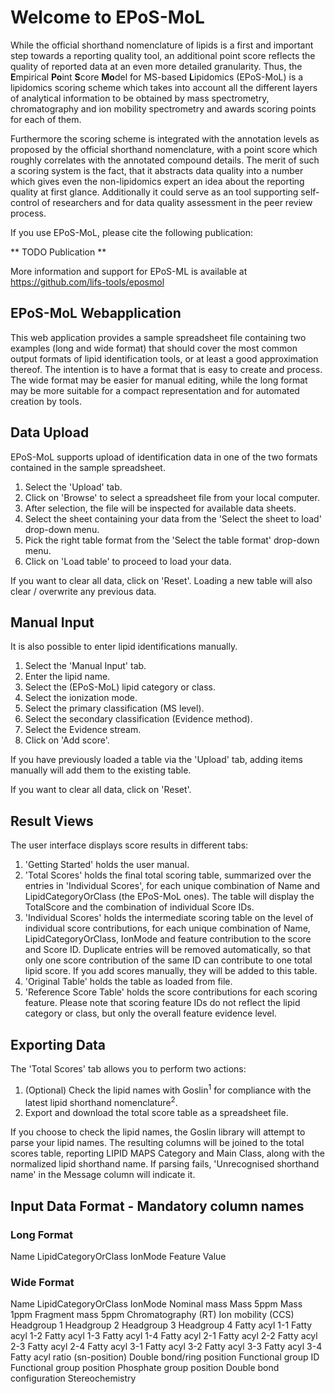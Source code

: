 # Welcome to EPoS-MoL

While the official shorthand nomenclature of lipids is a first and important step towards a reporting quality tool, an additional point score reflects the quality of reported data at an even more detailed granularity. Thus, the **E**mpirical **Po**int **S**core **Mo**del for MS-based **L**ipidomics (EPoS-MoL) is a lipidomics scoring scheme which takes into account all the different layers of analytical information to be obtained by mass spectrometry, chromatography and ion mobility spectrometry and awards scoring points for each of them.

Furthermore the scoring scheme is integrated with the annotation levels as proposed by the official shorthand nomenclature, with a point score which roughly correlates with the annotated compound details. The merit of such a scoring system is the fact, that it abstracts data quality into a number which gives even the non-lipidomics expert an idea about the reporting quality at first glance. Additionally it could serve as an tool supporting self-control of researchers and for data quality assessment in the peer review process.

If you use EPoS-MoL, please cite the following publication:

** TODO Publication **

More information and support for EPoS-ML is available at https://github.com/lifs-tools/eposmol

## EPoS-MoL Webapplication

This web application provides a sample spreadsheet file containing two examples (long and wide format) that should cover the most common output formats of lipid identification tools, or at least a good approximation thereof. The intention is to have a format that is easy to create and process. The wide format may be easier for manual editing, while the long format may be more suitable for a compact representation and for automated creation by tools.

## Data Upload

EPoS-MoL supports upload of identification data in one of the two formats contained in the sample spreadsheet. 

1. Select the 'Upload' tab.
2. Click on 'Browse' to select a spreadsheet file from your local computer.
3. After selection, the file will be inspected for available data sheets.
4. Select the sheet containing your data from the 'Select the sheet to load' drop-down menu.
5. Pick the right table format from the 'Select the table format' drop-down menu.
6. Click on 'Load table' to proceed to load your data.

If you want to clear all data, click on 'Reset'.
Loading a new table will also clear / overwrite any previous data.

## Manual Input

It is also possible to enter lipid identifications manually.

1. Select the 'Manual Input' tab.
2. Enter the lipid name.
3. Select the (EPoS-MoL) lipid category or class.
4. Select the ionization mode.
5. Select the primary classification (MS level).
6. Select the secondary classification (Evidence method).
7. Select the Evidence stream.
8. Click on 'Add score'.

If you have previously loaded a table via the 'Upload' tab, adding items manually will add them to the existing table.

If you want to clear all data, click on 'Reset'.

## Result Views

The user interface displays score results in different tabs:

1. 'Getting Started' holds the user manual.
2. 'Total Scores' holds the final total scoring table, summarized over the entries in 'Individual Scores', for each unique combination of Name and LipidCategoryOrClass (the EPoS-MoL ones). The table will display the TotalScore and the combination of individual Score IDs.
3. 'Individual Scores' holds the intermediate scoring table on the level of individual score contributions, for each unique combination of Name, LipidCategoryOrClass, IonMode and feature contribution to the score and Score ID. Duplicate entries will be removed automatically, so that only one score contribution of the same ID can contribute to one total lipid score. If you add scores manually, they will be added to this table.
4. 'Original Table' holds the table as loaded from file.
5. 'Reference Score Table' holds the score contributions for each scoring feature. Please note that scoring feature IDs do not reflect the lipid category or class, but only the overall feature evidence level.

## Exporting Data

The 'Total Scores' tab allows you to perform two actions:

1. (Optional) Check the lipid names with Goslin<sup>1</sup> for compliance with the latest lipid shorthand nomenclature<sup>2</sup>.
2. Export and download the total score table as a spreadsheet file.

If you choose to check the lipid names, the Goslin library will attempt to parse your lipid names. The resulting columns will be joined to the total scores table, reporting LIPID MAPS Category and Main Class, along with the normalized lipid shorthand name. If parsing fails, 'Unrecognised shorthand name' in the Message column will indicate it.

## Input Data Format - Mandatory column names

### Long Format

Name	LipidCategoryOrClass	IonMode	Feature	Value


### Wide Format

Name	LipidCategoryOrClass	IonMode	Nominal mass	Mass 5ppm	Mass 1ppm	Fragment mass 5ppm	Chromatography (RT)	Ion mobility (CCS)	Headgroup 1	Headgroup 2	Headgroup 3	Headgroup 4	Fatty acyl 1-1	Fatty acyl 1-2	Fatty acyl 1-3	Fatty acyl 1-4	Fatty acyl 2-1	Fatty acyl 2-2	Fatty acyl 2-3	Fatty acyl 2-4	Fatty acyl 3-1	Fatty acyl 3-2	Fatty acyl 3-3	Fatty acyl 3-4	Fatty acyl ratio (sn-position)	Double bond/ring position	Functional group ID	Functional group position	Phosphate group position	Double bond configuration	Stereochemistry
